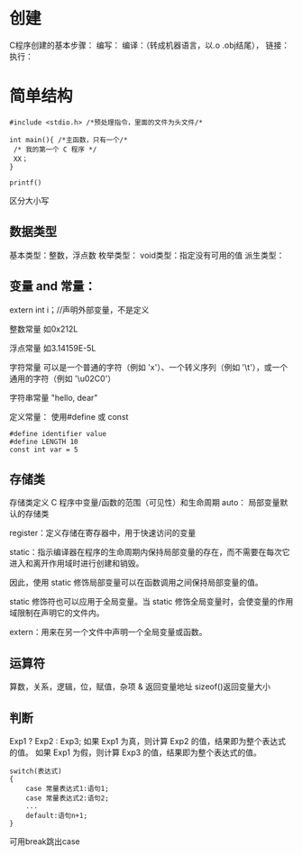 # 创建

C程序创建的基本步骤：
编写：
编译：（转成机器语言，以.o .obj结尾），
链接：
执行：
# 简单结构
```
#include <stdio.h> /*预处理指令，里面的文件为头文件/*

int main(){ /*主函数，只有一个/*
 /* 我的第一个 C 程序 */
 XX；
}

printf()
```

区分大小写

## 数据类型
基本类型：整数，浮点数
枚举类型：
void类型：指定没有可用的值
派生类型：


## 变量 and 常量：
extern int i；//声明外部变量，不是定义

整数常量 如0x212L

浮点常量 如3.14159E-5L

字符常量 可以是一个普通的字符（例如 'x'）、一个转义序列（例如 '\t'），或一个通用的字符（例如 '\u02C0'）

字符串常量 "hello, dear"

定义常量： 使用#define 或 const 


```
#define identifier value
#define LENGTH 10
const int var = 5
```
## 存储类
存储类定义 C 程序中变量/函数的范围（可见性）和生命周期
auto： 局部变量默认的存储类

register：定义存储在寄存器中，用于快速访问的变量

static：指示编译器在程序的生命周期内保持局部变量的存在，而不需要在每次它进入和离开作用域时进行创建和销毁。

因此，使用 static 修饰局部变量可以在函数调用之间保持局部变量的值。

static 修饰符也可以应用于全局变量。当 static 修饰全局变量时，会使变量的作用域限制在声明它的文件内。

extern：用来在另一个文件中声明一个全局变量或函数。

## 运算符

算数，关系，逻辑，位，赋值，杂项
& 返回变量地址
sizeof()返回变量大小

## 判断
Exp1 ? Exp2 : Exp3;
如果 Exp1 为真，则计算 Exp2 的值，结果即为整个表达式的值。
如果 Exp1 为假，则计算 Exp3 的值，结果即为整个表达式的值。
```
switch(表达式)
{
    case 常量表达式1:语句1;
    case 常量表达式2:语句2;
    ...
    default:语句n+1;
}
```
可用break跳出case
